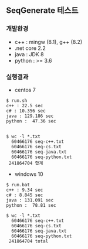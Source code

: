 ## SeqGenerate 테스트 

### 개발환경 
- c++ : mingw (8.1), g++ (8.2)
- .net core 2.2
- java : JDK 8
- python : >= 3.6 

### 실행결과 
- centos 7 

``` 
$ run.sh   
c++ : 22.5 sec                                 
c# : 10.356 sec                                
java : 129.186 sec                             
python :  47.36 sec     


$ wc -l *.txt
  60466176 seq-c++.txt
  60466176 seq-cs.txt
  60466176 seq-java.txt
  60466176 seq-python.txt
 241864704 합계
```



- windows 10

```    
$ run.bat
c++ : 9.34 sec
c# : 8.845 sec
java : 131.091 sec
python :  78.81 sec     

$ wc -l *.txt
  60466176 seq-c++.txt
  60466176 seq-cs.txt
  60466176 seq-java.txt
  60466176 seq-python.txt
 241864704 total
```